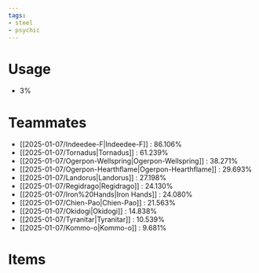 ```yaml
---
tags:
- steel
- psychic
---
```

# Usage
- 3%
# Teammates
- [[2025-01-07/Indeedee-F|Indeedee-F]] : 86.106%
- [[2025-01-07/Tornadus|Tornadus]] : 61.239%
- [[2025-01-07/Ogerpon-Wellspring|Ogerpon-Wellspring]] : 38.271%
- [[2025-01-07/Ogerpon-Hearthflame|Ogerpon-Hearthflame]] : 29.693%
- [[2025-01-07/Landorus|Landorus]] : 27.198%
- [[2025-01-07/Regidrago|Regidrago]] : 24.130%
- [[2025-01-07/Iron%20Hands|Iron Hands]] : 24.080%
- [[2025-01-07/Chien-Pao|Chien-Pao]] : 21.563%
- [[2025-01-07/Okidogi|Okidogi]] : 14.838%
- [[2025-01-07/Tyranitar|Tyranitar]] : 10.539%
- [[2025-01-07/Kommo-o|Kommo-o]] : 9.681%
# Items
